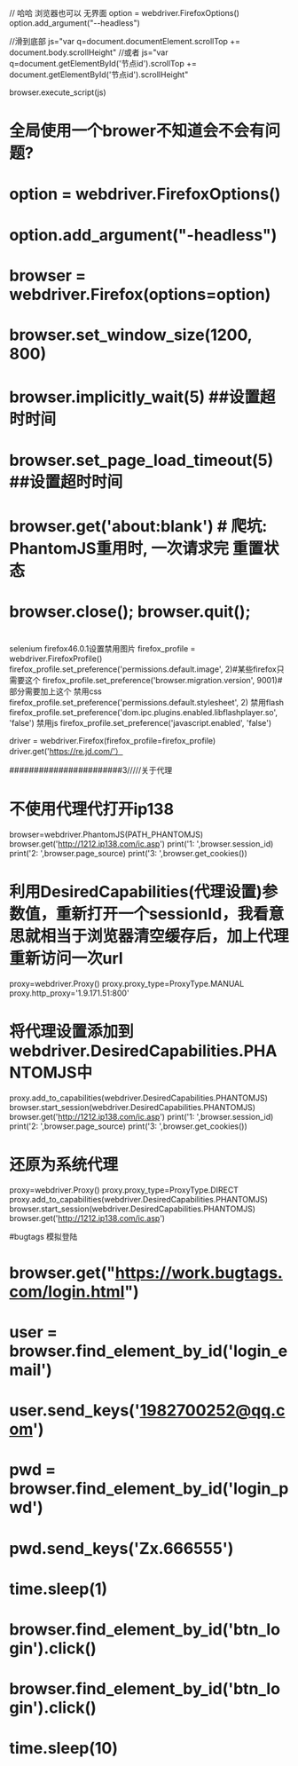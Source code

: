 
// 哈哈 浏览器也可以 无界面
option = webdriver.FirefoxOptions()
option.add_argument("--headless")

//滑到底部
js="var q=document.documentElement.scrollTop += document.body.scrollHeight"
//或者
js="var q=document.getElementById('节点id').scrollTop += document.getElementById('节点id').scrollHeight"

browser.execute_script(js)

# 全局使用一个brower不知道会不会有问题?
# option = webdriver.FirefoxOptions()
# option.add_argument("-headless")
# browser = webdriver.Firefox(options=option)
# browser.set_window_size(1200, 800)
# browser.implicitly_wait(5)  ##设置超时时间
# browser.set_page_load_timeout(5)  ##设置超时时间



# browser.get('about:blank')  # 爬坑: PhantomJS重用时, 一次请求完 重置状态
# browser.close(); <or> browser.quit();
#


selenium firefox46.0.1设置禁用图片
 firefox_profile = webdriver.FirefoxProfile()
firefox_profile.set_preference('permissions.default.image', 2)#某些firefox只需要这个
firefox_profile.set_preference('browser.migration.version', 9001)#部分需要加上这个
禁用css
firefox_profile.set_preference('permissions.default.stylesheet', 2)
禁用flash
firefox_profile.set_preference('dom.ipc.plugins.enabled.libflashplayer.so', 'false')
禁用js
firefox_profile.set_preference('javascript.enabled', 'false')

driver = webdriver.Firefox(firefox_profile=firefox_profile)
driver.get('https://re.jd.com/'）



#######################3/////关于代理

# 不使用代理代打开ip138
browser=webdriver.PhantomJS(PATH_PHANTOMJS)
browser.get('http://1212.ip138.com/ic.asp')
print('1: ',browser.session_id)
print('2: ',browser.page_source)
print('3: ',browser.get_cookies())

# 利用DesiredCapabilities(代理设置)参数值，重新打开一个sessionId，我看意思就相当于浏览器清空缓存后，加上代理重新访问一次url
proxy=webdriver.Proxy()
proxy.proxy_type=ProxyType.MANUAL
proxy.http_proxy='1.9.171.51:800'
# 将代理设置添加到webdriver.DesiredCapabilities.PHANTOMJS中
proxy.add_to_capabilities(webdriver.DesiredCapabilities.PHANTOMJS)
browser.start_session(webdriver.DesiredCapabilities.PHANTOMJS)
browser.get('http://1212.ip138.com/ic.asp')
print('1: ',browser.session_id)
print('2: ',browser.page_source)
print('3: ',browser.get_cookies())

# 还原为系统代理
proxy=webdriver.Proxy()
proxy.proxy_type=ProxyType.DIRECT
proxy.add_to_capabilities(webdriver.DesiredCapabilities.PHANTOMJS)
browser.start_session(webdriver.DesiredCapabilities.PHANTOMJS)
browser.get('http://1212.ip138.com/ic.asp')



#bugtags 模拟登陆
# browser.get("https://work.bugtags.com/login.html")
#
# user = browser.find_element_by_id('login_email')
# user.send_keys('1982700252@qq.com')
# pwd = browser.find_element_by_id('login_pwd')
# pwd.send_keys('Zx.666555')
# time.sleep(1)
#
# browser.find_element_by_id('btn_login').click()
#
# browser.find_element_by_id('btn_login').click()
#
# time.sleep(10)
#
#